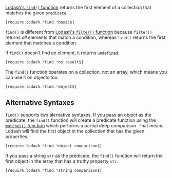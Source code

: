 [Lodash's `find()` function](https://lodash.com/docs/4.17.15#find) returns
the first element of a collection that matches the given `predicate`.

```javascript
[require:lodash.*find.*basic$]
```

`find()` is different from [Lodash's `filter()` function](https://lodash.com/docs/#filter) because `filter()` returns _all_ elements that match a condition, whereas `find()` returns the first element that matches a condition.

If `find()` doesn't find an element, it returns [`undefined`](/tutorials/fundamentals/void).

```javascript
[require:lodash.*find.*no result$]
```

The `find()` function operates on a collection, not an array, which means
you can use it on objects too.

```javascript
[require:lodash.*find.*object$]
```

Alternative Syntaxes
--------------------

`find()` supports two alernative syntaxes. If you pass an object as the predicate,
the `find()` function will create a predicate function using the [`matches()` function](https://lodash.com/docs/4.17.15#matches) which performs a partial deep comparison. That means Lodash will find the first object in the collection that has the given properties.

```javascript
[require:lodash.*find.*object comparison$]
```

If you pass a string `str` as the predicate, the `find()` function will return the first object in the array that has a truthy property `str`.

```javascript
[require:lodash.*find.*string comparison$]
```
